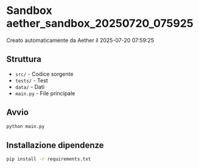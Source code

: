 # Sandbox aether_sandbox_20250720_075925

Creato automaticamente da Aether il 2025-07-20 07:59:25

## Struttura
- `src/` - Codice sorgente
- `tests/` - Test
- `data/` - Dati
- `main.py` - File principale

## Avvio
```bash
python main.py
```

## Installazione dipendenze
```bash
pip install -r requirements.txt
```
